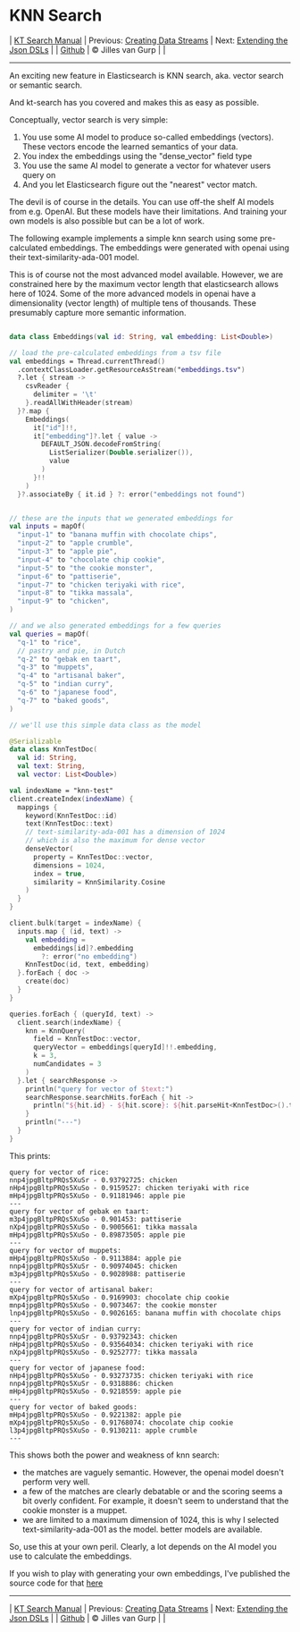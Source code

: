 # KNN Search 

| [KT Search Manual](README.md) | Previous: [Creating Data Streams](DataStreams.md) | Next: [Extending the Json DSLs](ExtendingTheDSL.md) |
| [Github](https://github.com/jillesvangurp/kt-search) | &copy; Jilles van Gurp |  |

---                

An exciting new feature in Elasticsearch is KNN search, aka. vector search or semantic search.

And kt-search has you covered and makes this as easy as possible.

Conceptually, vector search is very simple:

1. You use some AI model to produce so-called embeddings (vectors). 
These vectors encode the learned semantics of your data.
1. You index the embeddings using the "dense_vector" field type
1. You use the same AI model to generate a vector for whatever users query on
1. And you let Elasticsearch figure out the "nearest" vector match.

The devil is of course in the details. You can use off-the shelf AI models from e.g. OpenAI. But these 
models have their limitations. And training your own models is also possible but can be a lot of work.
        
The following example implements a simple knn search using some pre-calculated embeddings.
The embeddings were generated with openai using their text-similarity-ada-001 model.

This is of course not the most advanced model available. However, we are constrained here by the maximum vector length
that elasticsearch allows here of 1024. Some of the more advanced models in openai have a dimensionality 
(vector length) of multiple tens of thousands. These presumably capture more semantic information.

```kotlin

data class Embeddings(val id: String, val embedding: List<Double>)

// load the pre-calculated embeddings from a tsv file
val embeddings = Thread.currentThread()
  .contextClassLoader.getResourceAsStream("embeddings.tsv")
  ?.let { stream ->
    csvReader {
      delimiter = '\t'
    }.readAllWithHeader(stream)
  }?.map {
    Embeddings(
      it["id"]!!,
      it["embedding"]?.let { value ->
        DEFAULT_JSON.decodeFromString(
          ListSerializer(Double.serializer()),
          value
        )
      }!!
    )
  }?.associateBy { it.id } ?: error("embeddings not found")


// these are the inputs that we generated embeddings for
val inputs = mapOf(
  "input-1" to "banana muffin with chocolate chips",
  "input-2" to "apple crumble",
  "input-3" to "apple pie",
  "input-4" to "chocolate chip cookie",
  "input-5" to "the cookie monster",
  "input-6" to "pattiserie",
  "input-7" to "chicken teriyaki with rice",
  "input-8" to "tikka massala",
  "input-9" to "chicken",
)

// and we also generated embeddings for a few queries
val queries = mapOf(
  "q-1" to "rice",
  // pastry and pie, in Dutch
  "q-2" to "gebak en taart",
  "q-3" to "muppets",
  "q-4" to "artisanal baker",
  "q-5" to "indian curry",
  "q-6" to "japanese food",
  "q-7" to "baked goods",
)

// we'll use this simple data class as the model

@Serializable
data class KnnTestDoc(
  val id: String,
  val text: String,
  val vector: List<Double>)

val indexName = "knn-test"
client.createIndex(indexName) {
  mappings {
    keyword(KnnTestDoc::id)
    text(KnnTestDoc::text)
    // text-similarity-ada-001 has a dimension of 1024
    // which is also the maximum for dense vector
    denseVector(
      property = KnnTestDoc::vector,
      dimensions = 1024,
      index = true,
      similarity = KnnSimilarity.Cosine
    )
  }
}

client.bulk(target = indexName) {
  inputs.map { (id, text) ->
    val embedding =
      embeddings[id]?.embedding
        ?: error("no embedding")
    KnnTestDoc(id, text, embedding)
  }.forEach { doc ->
    create(doc)
  }
}

queries.forEach { (queryId, text) ->
  client.search(indexName) {
    knn = KnnQuery(
      field = KnnTestDoc::vector,
      queryVector = embeddings[queryId]!!.embedding,
      k = 3,
      numCandidates = 3
    )
  }.let { searchResponse ->
    println("query for vector of $text:")
    searchResponse.searchHits.forEach { hit ->
      println("${hit.id} - ${hit.score}: ${hit.parseHit<KnnTestDoc>().text}")
    }
    println("---")
  }
}
```

This prints:

```text
query for vector of rice:
nnp4jpgBltpPRQs5XuSr - 0.93792725: chicken
nHp4jpgBltpPRQs5XuSo - 0.9159527: chicken teriyaki with rice
mHp4jpgBltpPRQs5XuSo - 0.91181946: apple pie
---
query for vector of gebak en taart:
m3p4jpgBltpPRQs5XuSo - 0.901453: pattiserie
nXp4jpgBltpPRQs5XuSo - 0.9005661: tikka massala
mHp4jpgBltpPRQs5XuSo - 0.89873505: apple pie
---
query for vector of muppets:
mHp4jpgBltpPRQs5XuSo - 0.9113884: apple pie
nnp4jpgBltpPRQs5XuSr - 0.90974045: chicken
m3p4jpgBltpPRQs5XuSo - 0.9028988: pattiserie
---
query for vector of artisanal baker:
mXp4jpgBltpPRQs5XuSo - 0.9169903: chocolate chip cookie
mnp4jpgBltpPRQs5XuSo - 0.9073467: the cookie monster
lnp4jpgBltpPRQs5XuSo - 0.9026165: banana muffin with chocolate chips
---
query for vector of indian curry:
nnp4jpgBltpPRQs5XuSr - 0.93792343: chicken
nHp4jpgBltpPRQs5XuSo - 0.93564034: chicken teriyaki with rice
nXp4jpgBltpPRQs5XuSo - 0.9252777: tikka massala
---
query for vector of japanese food:
nHp4jpgBltpPRQs5XuSo - 0.93273735: chicken teriyaki with rice
nnp4jpgBltpPRQs5XuSr - 0.9318886: chicken
mHp4jpgBltpPRQs5XuSo - 0.9218559: apple pie
---
query for vector of baked goods:
mHp4jpgBltpPRQs5XuSo - 0.9221382: apple pie
mXp4jpgBltpPRQs5XuSo - 0.91768074: chocolate chip cookie
l3p4jpgBltpPRQs5XuSo - 0.9130211: apple crumble
---
```

This shows both the power and weakness of knn search:

- the matches are vaguely semantic. However, the openai model doesn't perform very well.
- a few of the matches are clearly debatable or and the scoring seems a bit overly confident. For example, 
it doesn't seem to understand that the cookie monster is a muppet. 
- we are limited to a maximum dimension of 1024, this is why I selected text-similarity-ada-001 as the model.
better models are available.

So, use this at your own peril. Clearly, a lot depends on the AI model you use to calculate the embeddings.

If you wish to play with generating your own embeddings, I've published the source code for that 
[here](https://github.com/jillesvangurp/openai-embeddings-processor)



---

| [KT Search Manual](README.md) | Previous: [Creating Data Streams](DataStreams.md) | Next: [Extending the Json DSLs](ExtendingTheDSL.md) |
| [Github](https://github.com/jillesvangurp/kt-search) | &copy; Jilles van Gurp |  |